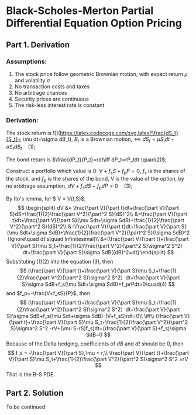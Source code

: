 # Black-Scholes-Merton Partial Differential Equation Option Pricing

## Part 1. Derivation

### Assumptions:

1. The stock price follow geometric Brownian motion, with expect return $\mu$ and volatility $\sigma$
2. No transaction costs and taxes
3. No arbitrage chances
4. Security prices are continuous 
5. The risk-less interest rate is constant

### Derivation:

The stock return is ![](https://latex.codecogs.com/svg.latex?\frac{dS_t}{S_t}= \mu dt+\sigma dB_t), $B_t$ is a Brownian motion,$\iff dS_t= \mu S_tdt+\sigma S_tdB_t\quad(1)$;

The bond return is $\frac{dP_t}{P_t}=rdt\iff dP_t=rP_tdt \quad(2)$;

Construct a portfolio which value is 0: $V+f_sS+ f_pP = 0$, $f_s$ is the shares of the stock, and  $f_p$ is the shares of the bond, V is the value of the option, by no arbitrage assumption, $dV+f_sdS+f_pdP = 0\quad(3)$;

By Ito's lemma, for $ V = V(t,S)$,
$$
\begin{split}
dV &= \frac{\part V}{\part t}dt+\frac{\part V}{\part S}dS+\frac{1}{2}\frac{\part V^2}{\part^2 S}(dS)^2\\
&=\frac{\part V}{\part t}dt+\frac{\part V}{\part S}(\mu Sdt+\sigma SdB)+\frac{1}{2}\frac{\part V^2}{\part^2 S}(dS)^2\\
&=\frac{\part V}{\part t}dt+\frac{\part V}{\part S}(\mu Sdt+\sigma SdB)+\frac{1}{2}\frac{\part V^2}{\part^2 S}(\sigma SdB)^2 [Ignore\quad dt's\quad 
Infinitesimal]\\
&=(\frac{\part V}{\part t}+\frac{\part V}{\part S}\mu S_t+\frac{1}{2}\frac{\part V^2}{\part^2 S}\sigma^2 S^2）dt+\frac{\part V}{\part S}\sigma SdB[(dB)^2=dt]
\end{split}
$$
Substituting (1)(2) into the equation (3), then
$$
(\frac{\part V}{\part t}+\frac{\part V}{\part S}\mu S_t+\frac{1}{2}\frac{\part V^2}{\part^2 S}\sigma^2 S^2）dt+\frac{\part V}{\part S}\sigma SdB+f_s(\mu Sdt+\sigma SdB)+f_prPdt=0\quad(4)
$$
and $f_p=-\frac{V+f_sS}{P}$, then 
$$
(\frac{\part V}{\part t}+\frac{\part V}{\part S}\mu S_t+\frac{1}{2}\frac{\part V^2}{\part^2 S}\sigma^2 S^2）dt+\frac{\part V}{\part S}\sigma SdB+f_s(\mu Sdt+\sigma SdB)-(V+f_sS)rdt=0\\
\iff\\
(\frac{\part V}{\part t}+\frac{\part V}{\part S}\mu S_t+\frac{1}{2}\frac{\part V^2}{\part^2 S}\sigma^2 S^2 -rV+(\mu S-rS)f_s)dt+(\frac{\part V}{\part S}+f_s)\sigma SdB=0
$$
Because of the Delta hedging, coefficients of $dB$ and $dt$ should be 0, then
$$
f_s = -\frac{\part V}{\part S},\mu = r,\\
\frac{\part V}{\part t}+\frac{\part V}{\part S}\mu S_t+\frac{1}{2}\frac{\part V^2}{\part^2 S}\sigma^2 S^2 =rV
$$
That is the B-S PDE.

## Part 2. Solution

To be continued
